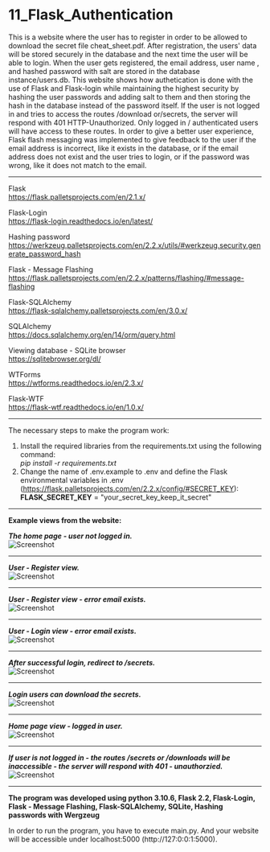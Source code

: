 # 11_Flask_Authentication

This is a website where the user has to register in order to be allowed to download the secret file cheat_sheet.pdf.
After registration, the users' data will be stored securely in the database and the next time the user will be able to login.
When the user gets registered, the email address, user name , and hashed password with salt are stored in the database instance/users.db.
This website shows how authetication is done with the use of Flask and Flask-login while maintaining the highest security by hashing the user passwords and adding salt to them and then storing the hash in the database instead of the password itself.
If the user is not logged in and tries to access the routes /download or/secrets, the server will respond with 401 HTTP-Unauthorized. Only logged in / authenticated users will have access to these routes.
In order to give a better user experience, Flask flash messaging was implemented to give feedback to the user if the email address is incorrect, like it exists in the database, or if the email address does not exist and the user tries to login, or if the password was wrong, like it does not match to the email.  

---

Flask</br>
https://flask.palletsprojects.com/en/2.1.x/</br>

Flask-Login</br>
https://flask-login.readthedocs.io/en/latest/</br>

Hashing password</br>
https://werkzeug.palletsprojects.com/en/2.2.x/utils/#werkzeug.security.generate_password_hash</br> 

Flask - Message Flashing</br>
https://flask.palletsprojects.com/en/2.2.x/patterns/flashing/#message-flashing</br>

Flask-SQLAlchemy</br>
https://flask-sqlalchemy.palletsprojects.com/en/3.0.x/</br>

SQLAlchemy</br>
https://docs.sqlalchemy.org/en/14/orm/query.html </br>

Viewing database - SQLite browser </br>
https://sqlitebrowser.org/dl/ </br>

WTForms</br>
https://wtforms.readthedocs.io/en/2.3.x/</br>

Flask-WTF</br>
https://flask-wtf.readthedocs.io/en/1.0.x/</br>

---

The necessary steps to make the program work:</br>
1. Install the required libraries from the requirements.txt using the following command: </br>
*pip install -r requirements.txt*</br>
2. Change the name of .env.example to .env and define the Flask environmental variables in .env (https://flask.palletsprojects.com/en/2.2.x/config/#SECRET_KEY):</br>
**FLASK_SECRET_KEY** = "your_secret_key_keep_it_secret"</br>


---

**Example views from the website:**</br>


***The home page - user not logged in.***</br>
![Screenshot](docs/img/01_Home_not_loged_in.png)</br>

---

***User - Register view.***</br>
![Screenshot](docs/img/02_Registering_view.png)</br>


---

***User - Register view - error email exists.***</br>
![Screenshot](docs/img/03_of_email_already_exists_in_databse.png)</br>


---

***User - Login view - error email exists.***</br>
![Screenshot](docs/img/04_if_user_email_invalid.png)</br>


---

***After successful login, redirect to /secrets.***</br>
![Screenshot](docs/img/05_aftersucessful_login_secret.png)</br>


---

***Login users can download the secrets.***</br>
![Screenshot](docs/img/06_downloading_the_secret_file.png)</br>


---

***Home page view - logged in user.***</br>
![Screenshot](docs/img/07_home_opage_if_user_authenticated.png)</br>


---

***If user is not logged in - the routes /secrets or /downloads will be inaccessible - the server will respond with 401 - unauthorzied.***</br>
![Screenshot](docs/img/08_401_unauthorized.png)</br>


--- 

**The program was developed using python 3.10.6, Flask 2.2, Flask-Login, Flask - Message Flashing, Flask-SQLAlchemy, SQLite, Hashing passwords with Wergzeug**


In order to run the program, you have to execute main.py.
And your website will be accessible under localhost:5000 (http://127:0:0:1:5000).
